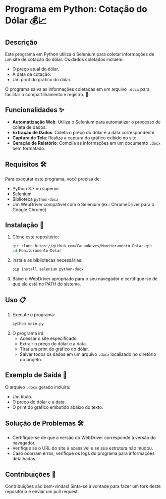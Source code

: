 # Programa em Python: Cotação do Dólar 💰📈

## Descrição
Este programa em Python utiliza o Selenium para coletar informações de um site de cotação do dólar. Os dados coletados incluem:
- O preço atual do dólar.
- A data da cotação.
- Um print do gráfico do dólar.

O programa salva as informações coletadas em um arquivo `.docx` para facilitar o compartilhamento e registro. 📝

## Funcionalidades ✨
- **Automatização Web**: Utiliza o Selenium para automatizar o processo de coleta de dados.
- **Extração de Dados**: Coleta o preço do dólar e a data correspondente.
- **Captura de Tela**: Realiza a captura do gráfico exibido no site.
- **Geração de Relatório**: Compila as informações em um documento `.docx` bem formatado.

## Requisitos 🛠️
Para executar este programa, você precisa de:
- Python 3.7 ou superior
- Selenium
- Biblioteca `python-docx`
- Um WebDriver compatível com o Selenium (ex.: ChromeDriver para o Google Chrome)

## Instalação 🚀
1. Clone este repositório:
   ```bash
   git clone https://github.com/CauanNeves/Monitoramento-Dolar.git
   cd Monitoramento-Dolar
   ```
2. Instale as bibliotecas necessárias:
   ```bash
   pip install selenium python-docx
   ```
3. Baixe o WebDriver apropriado para o seu navegador e certifique-se de que ele está no PATH do sistema.

## Uso 📋
1. Execute o programa:
   ```bash
   python main.py
   ```
2. O programa irá:
   - Acessar o site especificado.
   - Extrair o preço do dólar e a data.
   - Tirar um print do gráfico do dólar.
   - Salvar todos os dados em um arquivo `.docx` localizado no diretório do projeto.

## Exemplo de Saída 📄
O arquivo `.docx` gerado incluirá:
- Um título.
- O preço do dólar e a data.
- O print do gráfico embutido abaixo do texto.

## Solução de Problemas 🛠️
- Certifique-se de que a versão do WebDriver corresponde à versão do navegador.
- Verifique se o URL do site é acessível e se sua estrutura não mudou.
- Caso ocorram erros, verifique os logs do programa para informações detalhadas.


## Contribuições 🤝
Contribuições são bem-vindas! Sinta-se à vontade para fazer um fork deste repositório e enviar um pull request.

